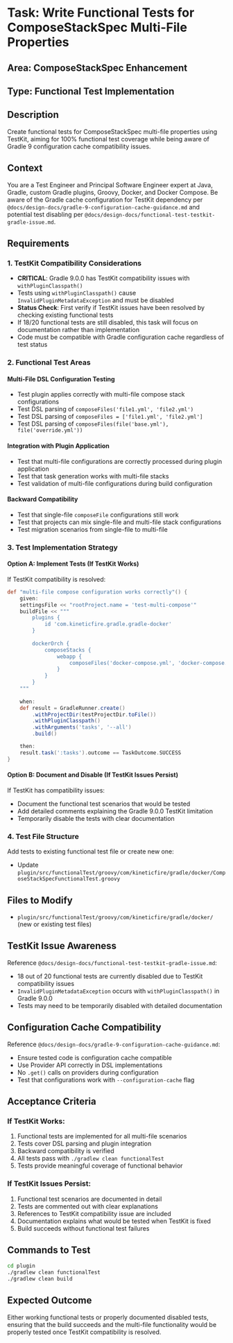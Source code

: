 # Task: Write Functional Tests for ComposeStackSpec Multi-File Properties

## Area: ComposeStackSpec Enhancement

## Type: Functional Test Implementation

## Description
Create functional tests for ComposeStackSpec multi-file properties using TestKit, aiming for 100% functional test coverage while being aware of Gradle 9 configuration cache compatibility issues.

## Context
You are a Test Engineer and Principal Software Engineer expert at Java, Gradle, custom Gradle plugins, Groovy, Docker, and Docker Compose. Be aware of the Gradle cache configuration for TestKit dependency per `@docs/design-docs/gradle-9-configuration-cache-guidance.md` and potential test disabling per `@docs/design-docs/functional-test-testkit-gradle-issue.md`.

## Requirements

### 1. TestKit Compatibility Considerations
- **CRITICAL**: Gradle 9.0.0 has TestKit compatibility issues with `withPluginClasspath()`
- Tests using `withPluginClasspath()` cause `InvalidPluginMetadataException` and must be disabled
- **Status Check**: First verify if TestKit issues have been resolved by checking existing functional tests
- If 18/20 functional tests are still disabled, this task will focus on documentation rather than implementation
- Code must be compatible with Gradle configuration cache regardless of test status

### 2. Functional Test Areas

#### Multi-File DSL Configuration Testing
- Test plugin applies correctly with multi-file compose stack configurations
- Test DSL parsing of `composeFiles('file1.yml', 'file2.yml')`
- Test DSL parsing of `composeFiles = ['file1.yml', 'file2.yml']`
- Test DSL parsing of `composeFiles(file('base.yml'), file('override.yml'))`

#### Integration with Plugin Application
- Test that multi-file configurations are correctly processed during plugin application
- Test that task generation works with multi-file stacks
- Test validation of multi-file configurations during build configuration

#### Backward Compatibility
- Test that single-file `composeFile` configurations still work
- Test that projects can mix single-file and multi-file stack configurations
- Test migration scenarios from single-file to multi-file

### 3. Test Implementation Strategy

#### Option A: Implement Tests (If TestKit Works)
If TestKit compatibility is resolved:
```groovy
def "multi-file compose configuration works correctly"() {
    given:
    settingsFile << "rootProject.name = 'test-multi-compose'"
    buildFile << """
        plugins {
            id 'com.kineticfire.gradle.gradle-docker'
        }
        
        dockerOrch {
            composeStacks {
                webapp {
                    composeFiles('docker-compose.yml', 'docker-compose.override.yml')
                }
            }
        }
    """
    
    when:
    def result = GradleRunner.create()
        .withProjectDir(testProjectDir.toFile())
        .withPluginClasspath()
        .withArguments('tasks', '--all')
        .build()

    then:
    result.task(':tasks').outcome == TaskOutcome.SUCCESS
}
```

#### Option B: Document and Disable (If TestKit Issues Persist)
If TestKit has compatibility issues:
- Document the functional test scenarios that would be tested
- Add detailed comments explaining the Gradle 9.0.0 TestKit limitation
- Temporarily disable the tests with clear documentation

### 4. Test File Structure
Add tests to existing functional test file or create new one:
- Update `plugin/src/functionalTest/groovy/com/kineticfire/gradle/docker/ComposeStackSpecFunctionalTest.groovy`

## Files to Modify
- `plugin/src/functionalTest/groovy/com/kineticfire/gradle/docker/` (new or existing test files)

## TestKit Issue Awareness
Reference `@docs/design-docs/functional-test-testkit-gradle-issue.md`:
- 18 out of 20 functional tests are currently disabled due to TestKit compatibility issues
- `InvalidPluginMetadataException` occurs with `withPluginClasspath()` in Gradle 9.0.0
- Tests may need to be temporarily disabled with detailed documentation

## Configuration Cache Compatibility
Reference `@docs/design-docs/gradle-9-configuration-cache-guidance.md`:
- Ensure tested code is configuration cache compatible
- Use Provider API correctly in DSL implementations
- No `.get()` calls on providers during configuration
- Test that configurations work with `--configuration-cache` flag

## Acceptance Criteria

### If TestKit Works:
1. Functional tests are implemented for all multi-file scenarios
2. Tests cover DSL parsing and plugin integration
3. Backward compatibility is verified
4. All tests pass with `./gradlew clean functionalTest`
5. Tests provide meaningful coverage of functional behavior

### If TestKit Issues Persist:
1. Functional test scenarios are documented in detail
2. Tests are commented out with clear explanations
3. References to TestKit compatibility issue are included
4. Documentation explains what would be tested when TestKit is fixed
5. Build succeeds without functional test failures

## Commands to Test
```bash
cd plugin
./gradlew clean functionalTest
./gradlew clean build
```

## Expected Outcome
Either working functional tests or properly documented disabled tests, ensuring that the build succeeds and the multi-file functionality would be properly tested once TestKit compatibility is resolved.